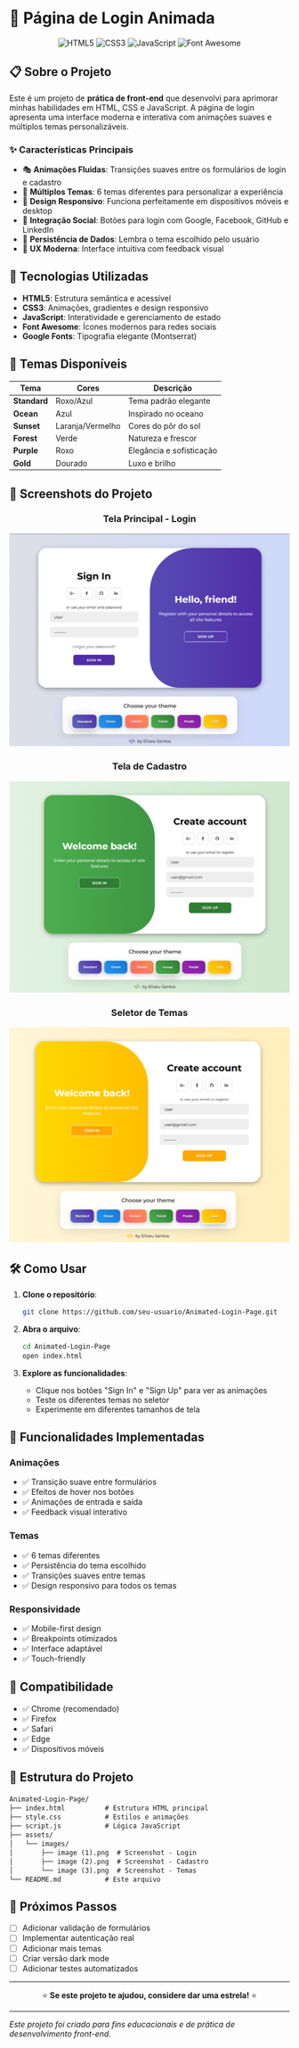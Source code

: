 # 🎨 Página de Login Animada

<div align="center">

![HTML5](https://img.shields.io/badge/HTML5-E34F26?style=for-the-badge&logo=html5&logoColor=white)
![CSS3](https://img.shields.io/badge/CSS3-1572B6?style=for-the-badge&logo=css3&logoColor=white)
![JavaScript](https://img.shields.io/badge/JavaScript-F7DF1E?style=for-the-badge&logo=javascript&logoColor=black)
![Font Awesome](https://img.shields.io/badge/Font_Awesome-339AF0?style=for-the-badge&logo=fontawesome&logoColor=white)

</div>

## 📋 Sobre o Projeto

Este é um projeto de **prática de front-end** que desenvolvi para aprimorar minhas habilidades em HTML, CSS e JavaScript. A página de login apresenta uma interface moderna e interativa com animações suaves e múltiplos temas personalizáveis.

### ✨ Características Principais

- 🎭 **Animações Fluidas**: Transições suaves entre os formulários de login e cadastro
- 🎨 **Múltiplos Temas**: 6 temas diferentes para personalizar a experiência
- 📱 **Design Responsivo**: Funciona perfeitamente em dispositivos móveis e desktop
- 🔐 **Integração Social**: Botões para login com Google, Facebook, GitHub e LinkedIn
- 💾 **Persistência de Dados**: Lembra o tema escolhido pelo usuário
- 🎯 **UX Moderna**: Interface intuitiva com feedback visual

## 🚀 Tecnologias Utilizadas

- **HTML5**: Estrutura semântica e acessível
- **CSS3**: Animações, gradientes e design responsivo
- **JavaScript**: Interatividade e gerenciamento de estado
- **Font Awesome**: Ícones modernos para redes sociais
- **Google Fonts**: Tipografia elegante (Montserrat)

## 🎨 Temas Disponíveis

| Tema | Cores | Descrição |
|------|-------|-----------|
| **Standard** | Roxo/Azul | Tema padrão elegante |
| **Ocean** | Azul | Inspirado no oceano |
| **Sunset** | Laranja/Vermelho | Cores do pôr do sol |
| **Forest** | Verde | Natureza e frescor |
| **Purple** | Roxo | Elegância e sofisticação |
| **Gold** | Dourado | Luxo e brilho |

## 📸 Screenshots do Projeto

<div align="center">

### Tela Principal - Login
[![Tela de Login](assets/images/image%20(1).png)](https://animatedloginpagejs.netlify.app/)

### Tela de Cadastro
[![Tela de Cadastro](assets/images/image%20(2).png)](https://animatedloginpagejs.netlify.app/)

### Seletor de Temas
[![Seletor de Temas](assets/images/image%20(3).png)](https://animatedloginpagejs.netlify.app/)

</div>

## 🛠️ Como Usar

1. **Clone o repositório**:
   ```bash
   git clone https://github.com/seu-usuario/Animated-Login-Page.git
   ```

2. **Abra o arquivo**:
   ```bash
   cd Animated-Login-Page
   open index.html
   ```

3. **Explore as funcionalidades**:
   - Clique nos botões "Sign In" e "Sign Up" para ver as animações
   - Teste os diferentes temas no seletor
   - Experimente em diferentes tamanhos de tela

## 🎯 Funcionalidades Implementadas

### Animações
- ✅ Transição suave entre formulários
- ✅ Efeitos de hover nos botões
- ✅ Animações de entrada e saída
- ✅ Feedback visual interativo

### Temas
- ✅ 6 temas diferentes
- ✅ Persistência do tema escolhido
- ✅ Transições suaves entre temas
- ✅ Design responsivo para todos os temas

### Responsividade
- ✅ Mobile-first design
- ✅ Breakpoints otimizados
- ✅ Interface adaptável
- ✅ Touch-friendly

## 📱 Compatibilidade

- ✅ Chrome (recomendado)
- ✅ Firefox
- ✅ Safari
- ✅ Edge
- ✅ Dispositivos móveis

## 🎨 Estrutura do Projeto

```
Animated-Login-Page/
├── index.html          # Estrutura HTML principal
├── style.css           # Estilos e animações
├── script.js           # Lógica JavaScript
├── assets/
│   └── images/
│       ├── image (1).png  # Screenshot - Login
│       ├── image (2).png  # Screenshot - Cadastro
│       └── image (3).png  # Screenshot - Temas
└── README.md           # Este arquivo
```

## 🚀 Próximos Passos

- [ ] Adicionar validação de formulários
- [ ] Implementar autenticação real
- [ ] Adicionar mais temas
- [ ] Criar versão dark mode
- [ ] Adicionar testes automatizados
---

<div align="center">

⭐ **Se este projeto te ajudou, considere dar uma estrela!** ⭐

</div>

---

*Este projeto foi criado para fins educacionais e de prática de desenvolvimento front-end.*
